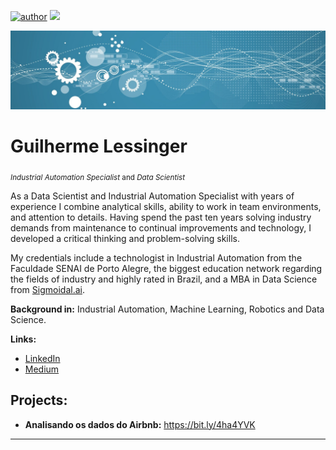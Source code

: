 [![author](https://img.shields.io/badge/author-lessinger-green)](https://www.linkedin.com/in/guilherme-lessinger/) [![](https://img.shields.io/badge/python-3.7+-blue.svg)](https://www.python.org/downloads/release/python-365/) 
<p align="center">
  <img src="1681754598548.jpeg" >
</p>

# Guilherme Lessinger
<sub>*Industrial Automation Specialist* and *Data Scientist*</sub>

As a Data Scientist and Industrial Automation Specialist with years of experience I combine analytical skills, ability to work in team environments, and attention to details. Having spend the past ten years solving industry demands from maintenance to continual improvements and technology, I developed a critical thinking and problem-solving skills.

My credentials include a technologist in Industrial Automation from the Faculdade SENAI de Porto Alegre, the biggest education network regarding the fields of industry and highly rated in Brazil, and a MBA in Data Science from [Sigmoidal.ai](https://sigmoidal.ai).

**Background in:** Industrial Automation, Machine Learning, Robotics and Data Science.

**Links:**

* [LinkedIn](https://www.linkedin.com/in/guilherme-lessinger/)
* [Medium](https://www.medium.com)


## Projects:

* **Analisando os dados do Airbnb:** https://bit.ly/4ha4YVK 

---
